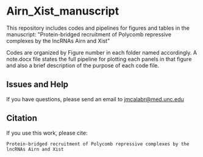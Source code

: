 # Airn_Xist_manuscript

This repository includes codes and pipelines for figures and tables in the manuscript: "Protein-bridged recruitment of Polycomb repressive complexes by the lncRNAs Airn and Xist"

Codes are organized by Figure number in each folder named accordingly. A note.docx file states the full pipeline for plotting each panels in that figure and also a brief description of the purpose of each code file.

## Issues and Help

If you have questions, please send an email to jmcalabr@med.unc.edu

## Citation

If you use this work, please cite:

```
Protein-bridged recruitment of Polycomb repressive complexes by the lncRNAs Airn and Xist
```
